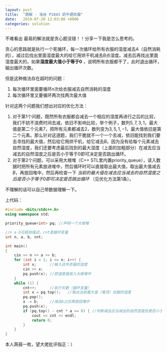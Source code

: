 ```yaml
---
layout: post
title:  "题解 - 洛谷 P1843 奶牛晒衣服"
date:   2019-07-20 12:03:00 +0800
categories: solution
---
```

不难看出 最易的解法就是贪心题没错！！分享一下我是怎么思考的。

贪心的思路就是执行一个死循环，每一次循环给所有衣服的湿度减去$A$（自然消耗的），减过后找出里面湿度最大的给它用烘干机减去$B$点湿度。减去后再找出里面湿度最大的，如果**湿度最大值小于等于$0$** ，说明所有衣服都干了，此时退出循环，输出循环次数。

但是这种做法存在超时的问题：
1. 每次循环里面要循环$n$次给衣服减去自然消耗的湿度
1. 每次循环里又要循环两次找两次最大值


针对这两个问题我们想出对应的优化方法：
1. 对于第1个问题，既然所有衣服都会减去一个相应的湿度再进行之后的比较，我们不妨不浪费时间去减，依旧不影响比较，举个例子，数列${5,7,3,1}$，最大值是第二个元素$7$，把所有元素都减去2，数列变为${3,5,1,-1}$，最大值依旧是第二个元素。那么针对这道题，我们干脆就不一个一个去减，依旧能找到我们要去寻找的最大值，然后给它用烘干机，给它减去$B$。因为没有给每个元素减去自然湿度，我们还要考虑最后找到的最大湿度（上面的加粗部分）在减去应当减去的自然湿度之后是否小于等于0即可决定是否跳出循环。
1. 对于第2个问题，可以采用大根堆（C++ STL里内置priority_queue），读入数据时把所有元素放进堆中，然后循环时可以直接取出最大值，取出最大值减去$B$，再放回堆中，然后再检查一下 _当前的最大值在减去应当减去的自然湿度之后是否小于等于0即可决定是否跳出循环_ （见优化方法第1条）。

不理解的话可以自己带数据理解一下。

上代码：
```cpp
#include <bits/stdc++.h>
using namespace std;

priority_queue<int> pq; //声明一个大根堆

//n a b见题目描述，cnt是循环变量
int n, a, b, cnt; 

int main()
{
    cin >> n >> a >> b;
    for (int i = 1; i <= n; i++) {
    	int x;		//输入这件衣服的湿度
        cin >> x;
        pq.push(x);	//把湿度值放入大根堆中
    }
    while (1) {
        cnt++;		//执行天数（循环变量）
        int x = pq.top();	//取出当前最大值（堆顶）衣服的湿度
        pq.pop();
        x -= b;		//减去b之后再放回堆中
        pq.push(x);
        if (pq.top() - cnt * a <= 0) { //判断减去应当减去的自然湿度后是否小于等于0，如果是则退出程序
            cout << cnt << endl;
            return 0;
        }
    }
}
```

本人蒟蒻一枚，望大佬批评指正：）
